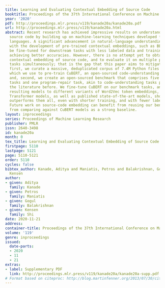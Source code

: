 ```yaml
---
title: Learning and Evaluating Contextual Embedding of Source Code
booktitle: Proceedings of the 37th International Conference on Machine Learning
year: '2020'
pdf: http://proceedings.mlr.press/v119/kanade20a/kanade20a.pdf
url: http://proceedings.mlr.press/v119/kanade20a.html
abstract: Recent research has achieved impressive results on understanding and improving
  source code by building up on machine-learning techniques developed for natural
  languages. A significant advancement in natural-language understanding has come
  with the development of pre-trained contextual embeddings, such as BERT, which can
  be fine-tuned for downstream tasks with less labeled data and training budget, while
  achieving better accuracies. However, there is no attempt yet to obtain a high-quality
  contextual embedding of source code, and to evaluate it on multiple program-understanding
  tasks simultaneously; that is the gap that this paper aims to mitigate. Specifically,
  first, we curate a massive, deduplicated corpus of 7.4M Python files from GitHub,
  which we use to pre-train CuBERT, an open-sourced code-understanding BERT model;
  and, second, we create an open-sourced benchmark that comprises five classification
  tasks and one program-repair task, akin to code-understanding tasks proposed in
  the literature before. We fine-tune CuBERT on our benchmark tasks, and compare the
  resulting models to different variants of Word2Vec token embeddings, BiLSTM and
  Transformer models, as well as published state-of-the-art models, showing that CuBERT
  outperforms them all, even with shorter training, and with fewer labeled examples.
  Future work on source-code embedding can benefit from reusing our benchmark, and
  from comparing against CuBERT models as a strong baseline.
layout: inproceedings
series: Proceedings of Machine Learning Research
publisher: PMLR
issn: 2640-3498
id: kanade20a
month: 0
tex_title: Learning and Evaluating Contextual Embedding of Source Code
firstpage: 5110
lastpage: 5121
page: 5110-5121
order: 5110
cycles: false
bibtex_author: Kanade, Aditya and Maniatis, Petros and Balakrishnan, Gogul and Shi,
  Kensen
author:
- given: Aditya
  family: Kanade
- given: Petros
  family: Maniatis
- given: Gogul
  family: Balakrishnan
- given: Kensen
  family: Shi
date: 2020-11-21
address: 
container-title: Proceedings of the 37th International Conference on Machine Learning
volume: '119'
genre: inproceedings
issued:
  date-parts:
  - 2020
  - 11
  - 21
extras:
- label: Supplementary PDF
  link: http://proceedings.mlr.press/v119/kanade20a/kanade20a-supp.pdf
# Format based on citeproc: http://blog.martinfenner.org/2013/07/30/citeproc-yaml-for-bibliographies/
---
```

